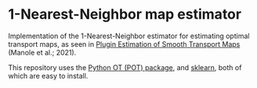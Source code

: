 # 1-Nearest-Neighbor map estimator
Implementation of the 1-Nearest-Neighbor estimator for estimating optimal transport maps, as seen in [Plugin Estimation of Smooth Transport Maps](https://arxiv.org/abs/2107.12364) (Manole et al.; 2021).

This repository uses the [Python OT (POT) package](https://pythonot.github.io/), and [sklearn](https://scikit-learn.org/stable/), both of which are easy to install.
